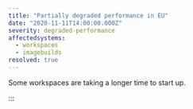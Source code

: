 ```yaml
---
title: "Partially degraded performance in EU"
date: "2020-11-11T14:00:00.000Z"
severity: degraded-performance
affectedsystems:
  - workspaces
  - imagebuilds
resolved: true
---
```

Some workspaces are taking a longer time to start up.

<!--- language code: en -->

:::
